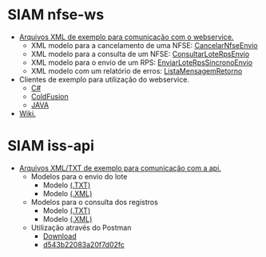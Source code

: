 # SIAM nfse-ws

<section>
	<ul>
		<li>
			<a href="https://github.com/imap-nti/siam/tree/master/xml">Arquivos XML de exemplo para comunicação com o webservice.</a>	
			<ul>
				<li>XML modelo para a cancelamento de uma NFSE: <a href="https://github.com/imap-nti/siam/blob/master/xml/CancelarNfseEnvio.xml">CancelarNfseEnvio</a></li>
				<li>XML modelo para a consulta de um NFSE: <a href="https://github.com/imap-nti/siam/blob/master/xml/ConsultarLoteRpsEnvio.xml">ConsultarLoteRpsEnvio</a></li>
				<li>XML modelo para o envio de um RPS: <a href="https://github.com/imap-nti/siam/tree/master/xml/EnviarLoteRpsSincronoEnvio.xml">EnviarLoteRpsSincronoEnvio</a></li>
				<li>XML modelo com um relatório de erros: <a href="https://github.com/imap-nti/siam/blob/master/xml/ListaMensagemRetorno.xml">ListaMensagemRetorno</a></li>
			</ul>
		</li>
		<li>
		Clientes de exemplo para utilização do webservice.
			<ul>
				<li>
					<a href="https://github.com/imap-nti/siam/blob/master/csharp/siam_client/Program.cs">C#</a>
				</li>
				<li>
					<a href="https://github.com/imap-nti/siam/blob/master/cfusion/siam_client/index.cfm">ColdFusion</a>
				</li>
				<li>
					<a href="https://github.com/imap-nti/siam/blob/master/java/siam_client/src/siam_client/Siam_client.java">JAVA</a>
				</li>
			</ul>
		</li>
		<li><a href="https://github.com/imap-nti/siam/wiki/">Wiki.</a></li>
	</ul>
</section>


# SIAM iss-api

<section>	
	<ul>
		<li>
			<a href="https://github.com/imap-nti/siam/tree/master/iss">Arquivos XML/TXT de exemplo para comunicação com a api.</a>	
			<ul>
				<li>Modelos para o envio do lote
					<ul>
						<li>Modelo <a href="https://github.com/imap-nti/siam/blob/master/iss/lancamento/lancamento.txt">(.TXT)</a></li>
						<li>Modelo <a href="https://github.com/imap-nti/siam/blob/master/iss/lancamento/lancamento.xml">(.XML)</a></li>
					</ul>
				</li>
				<li>Modelos para o consulta dos registros
					<ul>
						<li>Modelo <a href="https://github.com/imap-nti/siam/blob/master/iss/consulta/consulta.txt">(.TXT)</a></li>
						<li>Modelo <a href="https://github.com/imap-nti/siam/blob/master/iss/consulta/consulta.xml">(.XML)</a></li>
					</ul>
				</li>
				<li>Utilização através do Postman
					<ul>
						<li><a href="https://www.postman.com/downloads/" />Download</a></li>
						<li><a href="https://www.getpostman.com/collections/d543b22083a20f7d02fc">d543b22083a20f7d02fc</a></li>
					<ul>
				</li>
			</ul>
		</li>
	</ul>
</section>
